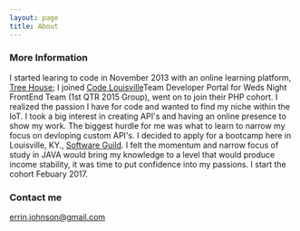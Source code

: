 ```yaml
---
layout: page
title: About
---
```


### More Information
I started learing to code in November 2013 with an online learning platform, [Tree House](https://teamtreehouse.com/errinejohnson); I joined [Code Louisville](https://codelouisville.org/)Team Developer Portal for Weds Night FrontEnd Team (1st QTR 2015 Group), went on to join their PHP cohort.  I realized the passion I have for code and wanted to find my niche within the IoT. I took a big interest in creating API's and having an online presence to show my work. The biggest hurdle for me was what to learn to narrow my focus on devloping custom API's. I decided to apply for a bootcamp here in Louisville, KY., [Software Guild](http://www.thesoftwareguild.com/locations/kentucky/). I felt the momentum and narrow focus of study in JAVA would bring my knowledge to a level that would produce income stability, it was time to put confidence into my passions.  I start the cohort Febuary 2017.

### Contact me

[errin.johnson@gmail.com](mailto:errin.johnson@gmail.com)
